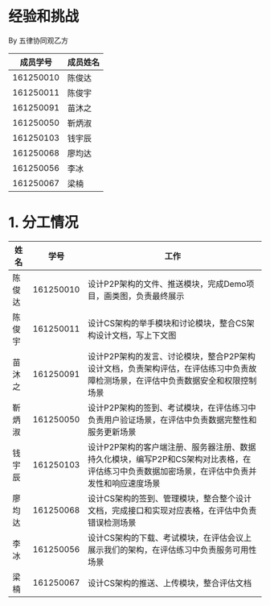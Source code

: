 # 经验和挑战

By 五律协同观乙方

| 成员学号  | 成员姓名 |
| --------- | -------- |
| 161250010 | 陈俊达   |
| 161250011 | 陈俊宇   |
| 161250091 | 苗沐之   |
| 161250050 | 靳炳淑   |
| 161250103 | 钱宇辰   |
| 161250068 | 廖均达   |
| 161250056 | 李冰     |
| 161250067 | 梁楠     |

# 1. 分工情况

| 姓名 | 学号 |  工作 | 
| -- | -- | -- |
| 陈俊达 | 161250010 | 设计P2P架构的文件、推送模块，完成Demo项目，画类图，负责最终展示 |
| 陈俊宇 | 161250011 | 设计CS架构的举手模块和讨论模块，整合CS架构设计文档，写上下文图 | 
| 苗沐之 | 161250091 | 设计P2P架构的发言、讨论模块，整合P2P架构设计文档，负责架构评估，在评估练习中负责故障检测场景，在评估中负责数据安全和权限控制场景 |
| 靳炳淑 | 161250050 | 设计P2P架构的签到、考试模块，在评估练习中负责用户验证场景，在评估中负责数据完整性和服务更新场景 | 
| 钱宇辰 | 161250103 |设计P2P架构的客户端注册、服务器注册、数据持久化模块，编写P2P和CS架构对比表格，在评估练习中负责数据加密场景，在评估中负责并发性和响应速度场景 |
| 廖均达 | 161250068 |设计CS架构的签到、管理模块，整合整个设计文档，完成接口和实现对应表格，在评估中负责错误检测场景 | 
| 李冰| 161250056 | 设计CS架构的下载、考试模块，在评估会议上展示我们的架构，在评估练习中负责服务可用性场景 | 
| 梁楠 | 161250067 | 设计CS架构的推送、上传模块，整合评估文档 | 